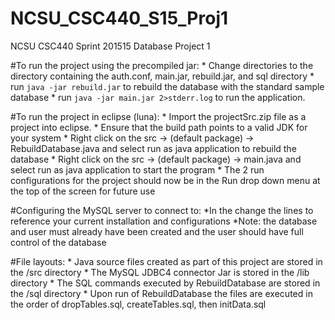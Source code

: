 # NCSU_CSC440_S15_Proj1
NCSU CSC440 Sprint 201515 Database Project 1

#To run the project using the precompiled jar:
	* Change directories to the directory containing the auth.conf, main.jar, rebuild.jar, and sql directory
	* run `java -jar rebuild.jar` to rebuild the database with the standard sample database
	* run `java -jar main.jar 2>stderr.log` to run the application.
	
#To run the project in eclipse (luna):
	* Import the projectSrc.zip file as a project into eclipse.
	* Ensure that the build path points to a valid JDK for your system
	* Right click on the src -> (default package) -> RebuildDatabase.java and select run as java application to rebuild the database
	* Right click on the src -> (default package) -> main.java and select run as java application to start the program
	* The 2 run configurations for the project should now be in the Run drop down menu at the top of the screen for future use
	
#Configuring the MySQL server to connect to:
	*In the change the lines to reference your current installation and configurations
	*Note: the database and user must already have been created and the user should have full control of the database

#File layouts:
	* Java source files created as part of this project are stored in the /src directory
	* The MySQL JDBC4 connector Jar is stored in the /lib directory
	* The SQL commands executed by RebuildDatabase are stored in the /sql directory
	* Upon run of RebuildDatabase the files are executed in the order of dropTables.sql, createTables.sql, then initData.sql